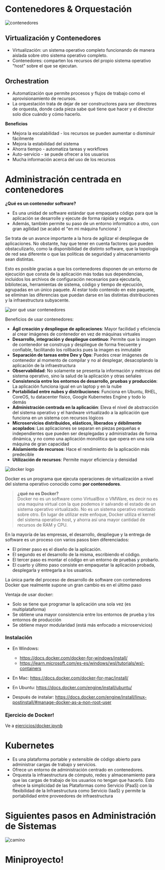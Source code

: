 # Contenedores & Orquestación
![contenedores](https://images.unsplash.com/photo-1595587637401-83ff822bd63e?ixid=MnwxMjA3fDB8MHxwaG90by1wYWdlfHx8fGVufDB8fHx8&ixlib=rb-1.2.1&auto=format&fit=crop&w=1000&q=80)

## Virtualización y Contenedores
- Virtualización: un sistema operativo completo funcionando de manera aislada sobre otro sistema operativo completo. 
- Contenedores: comparten los recursos del propio sistema operativo "host" sobre el que se ejecutan.

## Orchestration
- Automatización que permite procesos y flujos de trabajo como el aprovisionamiento de recursos. 
- La orquestación trata de dejar de ser constructores para ser directores de orquesta, donde cada pieza sabe qué tiene que hacer y el director solo dice cuándo y cómo hacerlo.

**Beneficios**
- Mejora la escalabilidad - los recursos se pueden aumentar o disminuir fácilmente
- Mejora la estabilidad del sistema
- Ahorra tiempo - automatiza tareas y workflows
- Auto-servicio - se puede ofrecer a los usuarios
- Mucha información acerca del uso de los recursos

# Administración centrada en contenedores

**¿Qué es un contenedor software?**

- Es una unidad de software estándar que empaqueta código para que la aplicación se desarrolle y ejecute de forma rápida y segura. 
- Además, también permite su paso de un entorno informático a otro, con gran agilidad (se acabó el "en mi máquina funciona' )

Se trata de un avance importante a la hora de agilizar el despliegue de aplicaciones. No obstante, hay que tener en cuenta factores que pueden obstaculizarlo, como la disponibilidad de distinto software, que la topología de red sea diferente o que las políticas de seguridad y almacenamiento sean distintas.

Esto es posible gracias a que los contenedores disponen de un entorno de ejecución que consta de la aplicación más todas sus dependencias, incluidos los archivos de configuración necesarios para ejecutarla, bibliotecas, herramientas de sistema, código y tiempo de ejecución, agrupadas en un único paquete. Al estar todo contenido en este paquete, se eliminan las diferencias que puedan darse en las distintas distribuciones y la infraestructura subyacente.

![por qué usar contenedores](https://d33wubrfki0l68.cloudfront.net/e7b766e0175f30ae37f7e0e349b87cfe2034a1ae/3e391/images/docs/why_containers.svg)

Beneficios de usar contenedores:

- **Ágil creación y despliegue de aplicaciones**: Mayor facilidad y eficiencia al crear imágenes de contenedor en vez de máquinas virtuales
- **Desarrollo, integración y despliegue continuo**: Permite que la imagen de contenedor se construya y despliegue de forma frecuente y confiable, facilitando los rollbacks pues la imagen es inmutable
- **Separación de tareas entre Dev y Ops**: Puedes crear imágenes de contenedor al momento de compilar y no al desplegar, desacoplando la aplicación de la infraestructura
- **Observabilidad**: No solamente se presenta la información y métricas del sistema operativo, sino la salud de la aplicación y otras señales
- **Consistencia entre los entornos de desarrollo, pruebas y producción**: La aplicación funciona igual en un laptop y en la nube
- **Portabilidad entre nubes y distribuciones**: Funciona en Ubuntu, RHEL, CoreOS, tu datacenter físico, Google Kubernetes Engine y todo lo demás
- **Administración centrada en la aplicación**: Eleva el nivel de abstracción del sistema operativo y el hardware virtualizado a la aplicación que funciona en un sistema con recursos lógicos
- **Microservicios distribuidos, elásticos, liberados y débilmente acoplados**: Las aplicaciones se separan en piezas pequeñas e independientes que pueden ser desplegadas y administradas de forma dinámica, y no como una aplicación monolítica que opera en una sola máquina de gran capacidad
- **Aislamiento de recursos**: Hace el rendimiento de la aplicación más predecible
- **Utilización de recursos**: Permite mayor eficiencia y densidad

![docker logo](https://www.docker.com/sites/default/files/d8/2019-07/horizontal-logo-monochromatic-white.png)

Docker es un programa que ejecuta operaciones de virtualización a nivel del sistema operativo conocido como **por contenedores**.

> **¿qué no es Docker?**  
Docker no es un software como VirtualBox o VMWare, es decir no es una maquina virtual con la que podemos ir salvando el estado de un sistema operativo virtualizado. No es un sistema operativo montado sobre otro. En lugar de utilizar este enfoque, Docker utiliza el kernel del sistema operativo host, y ahorra así una mayor cantidad de recursos de RAM y CPU.

En la mayoría de las empresas, el desarrollo, despliegue y la entrega de software es un proceso con varios pasos bien diferenciados:

- El primer paso es el diseño de la aplicación.
- El segundo es el desarrollo de la misma, escribiendo el código.
- El tercer paso es montar el código en un entorno de pruebas y probarlo.
- El cuarto y último paso consiste en empaquetar la aplicación probada, desplegarla y entregarla a los usuarios.

La única parte del proceso de desarrollo de software con contenedores Docker que realmente supone un gran cambio es en el último paso

Ventaja de usar docker:
- Solo se tiene que programar la aplicación una sola vez (es multiplataforma)
- Se obtiene una mayor consistencia entre los entornos de prueba y los entornos de producción
- Se obtiene mayor modularidad (está más enfocado a microservicios) 

### Instalación
- En Windows: 
  * https://docs.docker.com/docker-for-windows/install/
  * https://learn.microsoft.com/es-es/windows/wsl/tutorials/wsl-containers 
- En Mac: https://docs.docker.com/docker-for-mac/install/
- En Ubuntu: https://docs.docker.com/engine/install/ubuntu/

- Después de instalar: https://docs.docker.com/engine/install/linux-postinstall/#manage-docker-as-a-non-root-user

### Ejercicio de Docker!
Ve a [ejercicios/docker.ipynb](ejercicios/docker.ipynb)

# Kubernetes

- Es una plataforma portable y extensible de código abierto para administrar cargas de trabajo y servicios. 
- Ofrece un entorno de administración centrado en contenedores. 
- Orquesta la infraestructura de cómputo, redes y almacenamiento para que las cargas de trabajo de los usuarios no tengan que hacerlo. Esto ofrece la simplicidad de las Plataformas como Servicio (PaaS) con la flexibilidad de la Infraestructura como Servicio (IaaS) y permite la portabilidad entre proveedores de infraestructura

# Siguientes pasos en Administración de Sistemas
![camino](https://images.unsplash.com/photo-1439396874305-9a6ba25de6c6?ixid=MnwxMjA3fDB8MHxwaG90by1wYWdlfHx8fGVufDB8fHx8&ixlib=rb-1.2.1&auto=format&fit=crop&w=1000&q=80)

# Miniproyecto!
